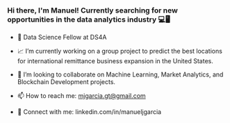 ### Hi there, I'm Manuel! Currently searching for new opportunities in the data analytics industry 💻🖥️

- 📓 Data Science Fellow at DS4A

- 📈 I’m currently working on a group project to predict the best locations for international remittance business expansion in the United States.

- 🌱 I’m looking to collaborate on Machine Learning, Market Analytics, and Blockchain Development projects.

- 📫 How to reach me: mjgarcia.gt@gmail.com

- 🤝 Connect with me: linkedin.com/in/manueljgarcia 
